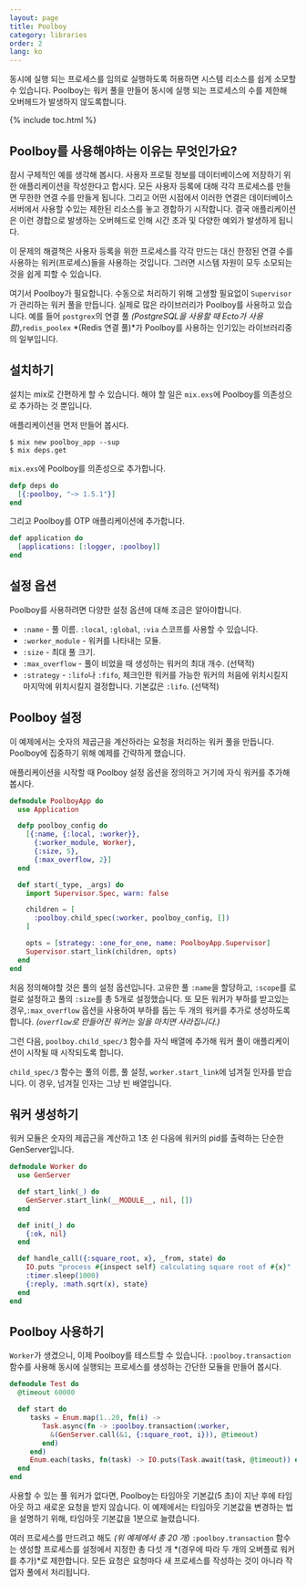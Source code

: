 ```yaml
---
layout: page
title: Poolboy
category: libraries
order: 2
lang: ko
---
```


동시에 실행 되는 프로세스를 임의로 실행하도록 허용하면 시스템 리소스를 쉽게 소모할 수 있습니다. Poolboy는 워커 풀을 만들어 동시에 실행 되는 프로세스의 수를 제한해 오버헤드가 발생하지 않도록합니다.

{% include toc.html %}

## Poolboy를 사용해야하는 이유는 무엇인가요?

잠시 구체적인 예를 생각해 봅시다. 사용자 프로필 정보를 데이터베이스에 저장하기 위한 애플리케이션을 작성한다고 합시다. 모든 사용자 등록에 대해 각각 프로세스를 만들면 무한한 연결 수를 만들게 됩니다. 그리고 어떤 시점에서 이러한 연결은 데이터베이스 서버에서 사용할 수있는 제한된 리소스를 놓고 경합하기 시작합니다. 결국 애플리케이션은 이런 경합으로 발생하는 오버헤드로 인해 시간 초과 및 다양한 예외가 발생하게 됩니다.

이 문제의 해결책은 사용자 등록을 위한 프로세스를 각각 만드는 대신 한정된 연결 수를 사용하는 워커(프로세스)들을 사용하는 것입니다. 그러면 시스템 자원이 모두 소모되는 것을 쉽게 피할 수 있습니다.

여기서 Poolboy가 필요합니다. 수동으로 처리하기 위해 고생할 필요없이 `Supervisor`가 관리하는 워커 풀을 만듭니다. 실제로 많은 라이브러리가 Poolboy를 사용하고 있습니다. 예를 들어 `postgrex`의 연결 풀 *(PostgreSQL을 사용할 때 Ecto가 사용함)*,`redis_poolex` *(Redis 연결 풀)*가 Poolboy를 사용하는 인기있는 라이브러리중의 일부입니다.

## 설치하기

설치는 mix로 간편하게 할 수 있습니다. 해야 할 일은 `mix.exs`에 Poolboy를 의존성으로 추가하는 것 뿐입니다.

애플리케이션을 먼저 만들어 봅시다.

```
$ mix new poolboy_app --sup
$ mix deps.get
```

`mix.exs`에 Poolboy를 의존성으로 추가합니다.

```elixir
defp deps do
  [{:poolboy, "~> 1.5.1"}]
end
```

그리고 Poolboy를 OTP 애플리케이션에 추가합니다.

```elixir
def application do
  [applications: [:logger, :poolboy]]
end
```

## 설정 옵션

Poolboy를 사용하려면 다양한 설정 옵션에 대해 조금은 알아야합니다.

* `:name` - 풀 이름. `:local`, `:global`, `:via` 스코프를 사용할 수 있습니다.
* `:worker_module` - 워커를 나타내는 모듈.
* `:size` - 최대 풀 크기.
* `:max_overflow` - 풀이 비었을 때 생성하는 워커의 최대 개수. (선택적)
* `:strategy` - `:lifo`나 `:fifo`, 체크인한 워커를 가능한 워커의 처음에 위치시킬지 마지막에 위치시킬지 결정합니다. 기본값은 `:lifo`. (선택적)

## Poolboy 설정

이 예제에서는 숫자의 제곱근을 계산하라는 요청을 처리하는 워커 풀을 만듭니다. Poolboy에 집중하기 위해 예제를 간략하게 했습니다.

애플리케이션을 시작할 때 Poolboy 설정 옵션을 정의하고 거기에 자식 워커를 추가해 봅시다.

```elixir
defmodule PoolboyApp do
  use Application

  defp poolboy_config do
    [{:name, {:local, :worker}},
      {:worker_module, Worker},
      {:size, 5},
      {:max_overflow, 2}]
  end

  def start(_type, _args) do
    import Supervisor.Spec, warn: false

    children = [
      :poolboy.child_spec(:worker, poolboy_config, [])
    ]

    opts = [strategy: :one_for_one, name: PoolboyApp.Supervisor]
    Supervisor.start_link(children, opts)
  end
end
```

처음 정의해야할 것은 풀의 설정 옵션입니다. 고유한 풀 `:name`을 할당하고, `:scope`를 로컬로 설정하고 풀의 `:size`를 총 5개로 설정했습니다. 또 모든 워커가 부하를 받고있는 경우,`:max_overflow` 옵션을 사용하여 부하를 돕는 두 개의 워커를 추가로 생성하도록 합니다. *(`overflow`로 만들어진 워커는 일을 마치면 사라집니다.)*

그런 다음, `poolboy.child_spec/3` 함수를 자식 배열에 추가해 워커 풀이 애플리케이션이 시작될 때 시작되도록 합니다.

`child_spec/3` 함수는 풀의 이름, 풀 설정, `worker.start_link`에 넘겨질 인자를 받습니다. 이 경우, 넘겨질 인자는 그냥 빈 배열입니다.

## 워커 생성하기

워커 모듈은 숫자의 제곱근을 계산하고 1초 쉰 다음에 워커의 pid를 출력하는 단순한 GenServer입니다.

```elixir
defmodule Worker do
  use GenServer

  def start_link(_) do
    GenServer.start_link(__MODULE__, nil, [])
  end

  def init(_) do
    {:ok, nil}
  end

  def handle_call({:square_root, x}, _from, state) do
    IO.puts "process #{inspect self} calculating square root of #{x}"
    :timer.sleep(1000)
    {:reply, :math.sqrt(x), state}
  end
end
```

## Poolboy 사용하기

`Worker`가 생겼으니, 이제 Poolboy를 테스트할 수 있습니다. `:poolboy.transaction` 함수를 사용해 동시에 실행되는 프로세스를 생성하는 간단한 모듈을 만들어 봅시다.

```elixir
defmodule Test do
  @timeout 60000

  def start do
     tasks = Enum.map(1..20, fn(i) ->
        Task.async(fn -> :poolboy.transaction(:worker,
          &(GenServer.call(&1, {:square_root, i})), @timeout)
        end)
     end)
     Enum.each(tasks, fn(task) -> IO.puts(Task.await(task, @timeout)) end)
  end
end

```
사용할 수 있는 풀 워커가 없다면, Poolboy는 타임아웃 기본값(5 초)이 지난 후에 타임아웃 하고 새로운 요청을 받지 않습니다. 이 예제에서는 타임아웃 기본값을 변경하는 법을 설명하기 위해, 타임아웃 기본값을 1분으로 늘렸습니다.

여러 프로세스를 만드려고 해도 *(위 예제에서 총 20 개)* `:poolboy.transaction` 함수는 생성할 프로세스를 설정에서 지정한 총 다섯 개 *(경우에 따라 두 개의 오버플로 워커를 추가)*로 제한합니다. 모든 요청은 요청마다 새 프로세스를 작성하는 것이 아니라 작업자 풀에서 처리됩니다.
